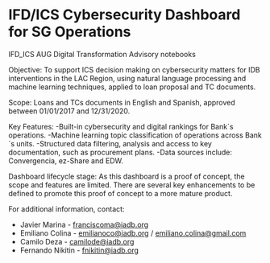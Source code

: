 # IFD/ICS Cybersecurity Dashboard for SG Operations
IFD_ICS AUG Digital Transformation Advisory notebooks

Objective: To support ICS decision making on cybersecurity matters for IDB interventions in the LAC Region, using natural language processing and machine learning techniques, applied to loan proposal and TC documents. 

Scope: Loans and TCs documents in English and Spanish, approved between 01/01/2017 and 12/31/2020. 

Key Features: 
-Built-in cybersecurity and digital rankings for Bank´s operations.
-Machine learning topic classification of operations across Bank´s units.
-Structured data filtering, analysis and access to key documentation, such as procurement plans.
-Data sources include: Convergencia, ez-Share and EDW. 

Dashboard lifecycle stage: As this dashboard is a proof of concept, the scope and features are limited. There are several key enhancements to be defined to promote this proof of concept to a more mature product.

For additional information, contact:
 - Javier Marina - franciscoma@iadb.org
 - Emiliano Colina - emilianoco@iadb.org / emiliano.colina@gmail.com
 - Camilo Deza - camilode@iadb.org
 - Fernando Nikitin - fnikitin@iadb.org

